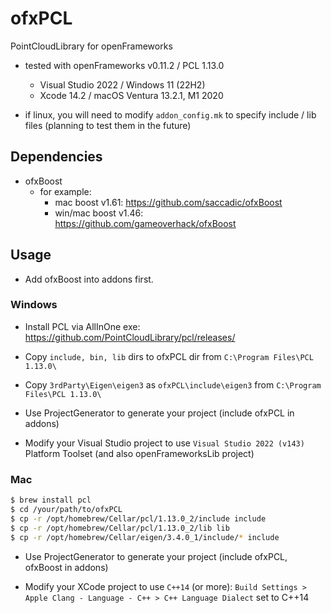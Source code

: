 # ofxPCL

PointCloudLibrary for openFrameworks

- tested with openFrameworks v0.11.2 / PCL 1.13.0
    - Visual Studio 2022 / Windows 11 (22H2)
    - Xcode 14.2 / macOS Ventura 13.2.1, M1 2020

- if linux, you will need to modify `addon_config.mk` to specify include / lib files (planning to test them in the future)

## Dependencies

- ofxBoost
    - for example:
        - mac boost v1.61: https://github.com/saccadic/ofxBoost
        - win/mac boost v1.46: https://github.com/gameoverhack/ofxBoost

## Usage

- Add ofxBoost into addons first.

### Windows

- Install PCL via AllInOne exe: https://github.com/PointCloudLibrary/pcl/releases/

- Copy `include, bin, lib` dirs to ofxPCL dir from `C:\Program Files\PCL 1.13.0\`

- Copy `3rdParty\Eigen\eigen3` as `ofxPCL\include\eigen3` from `C:\Program Files\PCL 1.13.0\`

- Use ProjectGenerator to generate your project (include ofxPCL in addons)

- Modify your Visual Studio project to use `Visual Studio 2022 (v143)` Platform Toolset (and also openFrameworksLib project)

### Mac

```bash
$ brew install pcl
$ cd /your/path/to/ofxPCL
$ cp -r /opt/homebrew/Cellar/pcl/1.13.0_2/include include
$ cp -r /opt/homebrew/Cellar/pcl/1.13.0_2/lib lib
$ cp -r /opt/homebrew/Cellar/eigen/3.4.0_1/include/* include
```

- Use ProjectGenerator to generate your project (include ofxPCL, ofxBoost in addons)

- Modify your XCode project to use `C++14` (or more): `Build Settings > Apple Clang - Language - C++ > C++ Language Dialect` set to C++14
